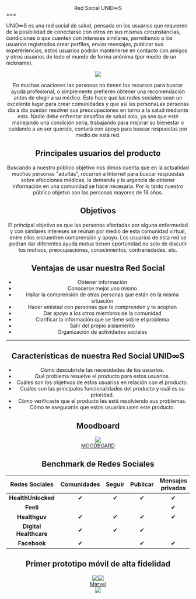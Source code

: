 <center> Red Social UNID∞S</center>
===

UNID∞S es una red social de salud, pensada en los usuarios que requieren de la posibilidad de conectarse con otros en sus mismas circunstancias, condiciones o que cuenten con intereses similares, permitiendo a los usuarios registrados crear perfiles, enviar mensajes, publicar sus expereriencias, estos usuarios podrán mantenerse en contacto con amigos y otros usuarios de todo el mundo de forma anónima (por medio de un nickname).

<center><a href="https://florball.github.io/lim-2018-05-bc-core-am-socialnetwork/src/"><img src="https://image.ibb.co/dkbYmK/unidos.png"/></a><center>

En muchas ocaciones las personas no tienen los recursos para buscar ayuda profesional, o simplemente prefieren obtener una recomendación antes de elegir a su médico. Esto hace que las redes sociales sean un excelente lugar para crear comunidades y que así las personaLas personas día a día puedan resolver sus preocupaciones en torno a la salud mediante esta. Nadie debe enfrentar desafíos de salud solo, ya sea que esté manejando una condición seria, trabajando para mejorar su bienestar o cuidando a un ser querido, contará con apoyo para buscar respuestas por medio de está red. 

## Principales usuarios del producto

Buscando a nuestro público objetivo nos dimos cuenta que en la actualidad muchas personas "adultas", recurren a Internet para buscar respuestas sobre afecciones médicas, la demanda y la urgencia de obtener información en una comunidad se hace necesaria. Por lo tanto nuestro público objetvo son las personas mayores de 18 años.

## Objetivos

El principal objetivo es que las personas afectadas por alguna enfermedad y con similares intereses se reúnan por medio de esta comunidad virtual, entre ellos encuentren comprensión y apoyo. Los usuarios de esta red se podran dar diferentes  ayuda mutua tienen oportunidad no solo de discutir los motivos, preocupaciones, conocimientos, contrariedades, etc.

## Ventajas de usar nuestra Red Social

* Obtener información
* Conocerse mejor uno mismo
* Hallar la comprensión de otras personas que están en la misma situación
* Hacer amistad con personas que te comprenden y te aceptan
* Dar apoyo a los otros miembros de la comunidad
* Clarificar la información que se tiene sobre el problema
* Salir del propio aislamiento
* Organización de actividades sociales

***

## Características de nuestra Red Social UNID∞S

* Cómo descubriste las necesidades de los usuarios.
* Qué problema resuelve el producto para estos usuarios.
* Cuáles son los objetivos de estos usuarios en relación con el producto.
* Cuáles son las principales funcionalidades del producto y cuál es su prioridad.
* Cómo verificaste que el producto les está resolviendo sus problemas.
* Cómo te asegurarás que estos usuarios usen este producto.

## Moodboard

<center><img src="https://preview.ibb.co/kskbqe/moodboard.png"/></center><center><a href="https://image.ibb.co/egNNVe/moodboard.png">MOODBOARD</a></center>

## Benchmark de Redes Sociales 

| Redes Sociales | Comunidades | Seguir | Publicar | Mensajes privados | Usuarios anónimos | Diagnóstico médico|
|:----------:|:---------------:|:------:|:--------:|:-----------------:|:-----------------:|:-----------------:|
| **HealthUnlocked** | ✔ | ✔ | ✔ | ✔ | ✔ |  |
| **Feeli** |  |  |  | ✔ |  | ✔ |
| **Healthguv** | ✔ | ✔ | ✔ | ✔ |  |  |
| **Digital Healthcare** | ✔ | ✔ | ✔ |  |  |  |
| **Facebook** | ✔ |  | ✔ | ✔ |  |  |

## Primer prototipo móvil de alta fidelidad

<center><img src="https://image.ibb.co/j7zSVe/marvel.png"/><img src="https://image.ibb.co/cspGOz/marvel2.png"/></center><center><a href="https://marvelapp.com/e2b3f54/screen/45795042">Marvel</a></center>

<center><img src="https://i.imgur.com/mhmfCVH.jpg"/></center>


  